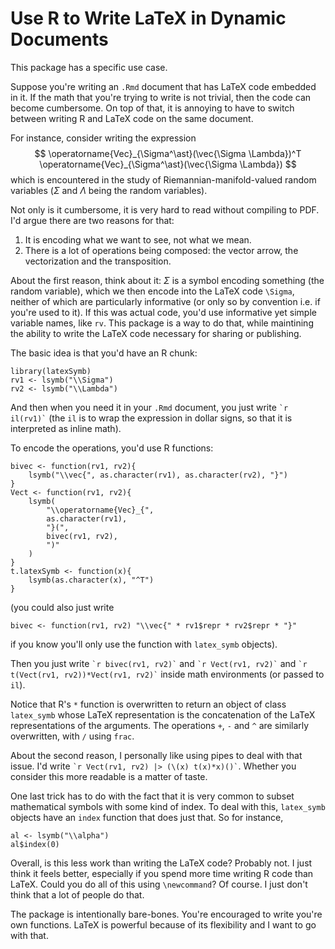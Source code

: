 # Use R to Write LaTeX in Dynamic Documents

This package has a specific use case. 

Suppose you're writing an `.Rmd` document that has LaTeX code embedded in it. 
If the math that you're trying to write is not trivial, then the code can become cumbersome. 
On top of that, it is annoying to have to switch between writing R and LaTeX code on the same document.

For instance, consider writing the expression 
    $$
        \operatorname{Vec}_{\Sigma^\ast}(\vec{\Sigma \Lambda})^T \operatorname{Vec}_{\Sigma^\ast}(\vec{\Sigma \Lambda})
    $$
which is encountered in the study of Riemannian-manifold-valued random variables ($\Sigma$ and $\Lambda$ being the random variables).

Not only is it cumbersome, it is very hard to read without compiling to PDF. I'd argue there are two reasons for that:
1. It is encoding what we want to see, not what we mean. 
2. There is a lot of operations being composed: the vector arrow, the vectorization and the transposition.

About the first reason, think about it: $\Sigma$ is a symbol encoding something (the random variable), which we then encode into the LaTeX code `\Sigma`, neither of which are particularly informative (or only so by convention i.e. if you're used to it). 
If this was actual code, you'd use informative yet simple variable names, like `rv`. 
This package is a way to do that, while maintining the ability to write the LaTeX code necessary for sharing or publishing. 

The basic idea is that you'd have an R chunk:
```{r}
library(latexSymb)
rv1 <- lsymb("\\Sigma")
rv2 <- lsymb("\\Lambda")
```
And then when you need it in your `.Rmd` document, you just write `` `r il(rv1)` `` (the `il` is to wrap the expression in dollar signs, so that it is interpreted as inline math).

To encode the operations, you'd use R functions:
```{r}
bivec <- function(rv1, rv2){
    lsymb("\\vec{", as.character(rv1), as.character(rv2), "}")
}
Vect <- function(rv1, rv2){
    lsymb(
        "\\operatorname{Vec}_{", 
        as.character(rv1), 
        "}(",
        bivec(rv1, rv2),
        ")"
    )
} 
t.latexSymb <- function(x){
    lsymb(as.character(x), "^T")
}
```
(you could also just write 
```{r}
bivec <- function(rv1, rv2) "\\vec{" * rv1$repr * rv2$repr * "}"
```
if you know you'll only use the function with `latex_symb` objects).

Then you just write `` `r bivec(rv1, rv2)` `` and `` `r Vect(rv1, rv2)` `` and 
`` `r t(Vect(rv1, rv2))*Vect(rv1, rv2)` `` inside math environments (or passed to `il`).

Notice that R's `*` function is overwritten to return an object of class `latex_symb` whose LaTeX representation is the concatenation of the LaTeX representations of the arguments. The operations `+`, `-` and `^` are similarly overwritten, with `/` using `frac`. 

About the second reason, I personally like using pipes to deal with that issue. 
I'd write `` `r Vect(rv1, rv2) |> (\(x) t(x)*x)()` ``. 
Whether you consider this more readable is a matter of taste. 

One last trick has to do with the fact that it is very common to subset mathematical symbols with some kind of index. 
To deal with this, `latex_symb` objects have an `index` function that does just that. 
So for instance, 

```{r}
al <- lsymb("\\alpha")
al$index(0)
```

Overall, is this less work than writing the LaTeX code? 
Probably not. 
I just think it feels better, especially if you spend more time writing R code than LaTeX. 
Could you do all of this using `\newcommand`? 
Of course. 
I just don't think that a lot of people do that. 

The package is intentionally bare-bones. 
You're encouraged to write you're own functions. 
LaTeX is powerful because of its flexibility and I want to go with that. 

